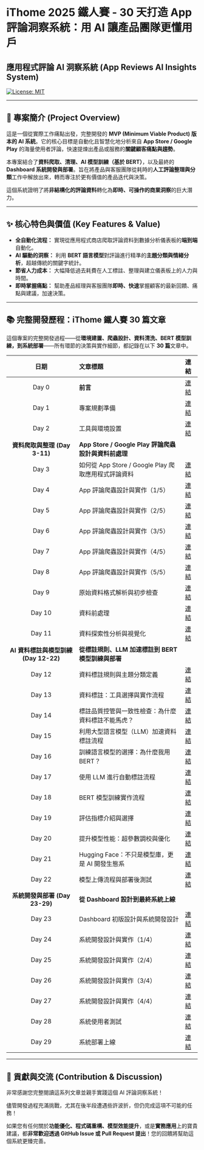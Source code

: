 # iThome 2025 鐵人賽 - 30 天打造 App 評論洞察系統：用 AI 讓產品團隊更懂用戶

## 應用程式評論 AI 洞察系統 (App Reviews AI Insights System)

[![License: MIT](https://img.shields.io/badge/License-MIT-yellow.svg)](https://opensource.org/licenses/MIT)

---

## 🚀 專案簡介 (Project Overview)

這是一個從實際工作痛點出發，完整開發的 **MVP (Minimum Viable Product) 版本的 AI 系統**。它的核心目標是自動化且智慧化地分析來自 **App Store / Google Play** 的海量使用者評論，快速提煉出產品或服務的**關鍵顧客痛點與趨勢**。

本專案結合了**資料爬取、清理、AI 模型訓練（基於 BERT）**，以及最終的 **Dashboard 系統開發與部署**。旨在將產品與客服團隊從耗時的**人工評論整理與分類**工作中解放出來，轉而專注於更有價值的產品迭代與決策。

這個系統證明了將**非結構化的評論資料**轉化為**即時、可操作的商業洞察**的巨大潛力。

---

## ✨ 核心特色與價值 (Key Features & Value)

* **全自動化流程：** 實現從應用程式商店爬取評論資料到數據分析儀表板的**端到端**自動化。
* **AI 驅動的洞察：** 利用 **BERT 語言模型**對評論進行精準的**主題分類與情緒分析**，超越傳統的關鍵字統計。
* **節省人力成本：** 大幅降低過去耗費在人工標註、整理與建立儀表板上的人力與時間。
* **即時掌握痛點：** 幫助產品經理與客服團隊**即時、快速**掌握顧客的最新回饋、痛點與建議，加速決策。

---

## 📚 完整開發歷程：iThome 鐵人賽 30 篇文章

這個專案的完整開發過程——從**環境建置、爬蟲設計、資料清洗、BERT 模型訓練，到系統部署**——所有環節的決策與實作細節，都記錄在以下 **30 篇**文章中。

| 日期 | 文章標題 | 連結 |
| :---: | :--- | :--- |
| Day 0 | **前言** | [連結](https://ithelp.ithome.com.tw/articles/10375301) |
| Day 1 | 專案規劃準備 | [連結](https://ithelp.ithome.com.tw/articles/10375338) |
| Day 2 | 工具與環境設置 | [連結](https://ithelp.ithome.com.tw/articles/10375342) |
| **資料爬取與整理 (Day 3-11)** | **App Store / Google Play 評論爬蟲設計與資料前處理** | |
| Day 3 | 如何從 App Store / Google Play 爬取應用程式評論資料 | [連結](https://ithelp.ithome.com.tw/articles/10375480) |
| Day 4 | App 評論爬蟲設計與實作（1/5） | [連結](https://ithelp.ithome.com.tw/articles/10375624) |
| Day 5 | App 評論爬蟲設計與實作（2/5） | [連結](https://ithelp.ithome.com.tw/articles/10375955) |
| Day 6 | App 評論爬蟲設計與實作（3/5） | [連結](https://ithelp.ithome.com.tw/articles/10376155) |
| Day 7 | App 評論爬蟲設計與實作（4/5） | [連結](https://ithelp.ithome.com.tw/articles/10376354) |
| Day 8 | App 評論爬蟲設計與實作（5/5） | [連結](https://ithelp.ithome.com.tw/articles/10376464) |
| Day 9 | 原始資料格式解析與初步檢查 | [連結](https://ithelp.ithome.com.tw/articles/10376571) |
| Day 10 | 資料前處理 | [連結](https://ithelp.ithome.com.tw/articles/10376765) |
| Day 11 | 資料探索性分析與視覺化 | [連結](https://ithelp.ithome.com.tw/articles/10376971) |
| **AI 資料標註與模型訓練 (Day 12-22)** | **從標註規則、LLM 加速標註到 BERT 模型訓練與部署** | |
| Day 12 | 資料標註規則與主題分類定義 | [連結](https://ithelp.ithome.com.tw/articles/10377153) |
| Day 13 | 資料標註：工具選擇與實作流程 | [連結](https://ithelp.ithome.com.tw/articles/10377388) |
| Day 14 | 標註品質控管與一致性檢查：為什麼資料標註不能馬虎？ | [連結](https://ithelp.ithome.com.tw/articles/10377556) |
| Day 15 | 利用大型語言模型（LLM）加速資料標註流程 | [連結](https://ithelp.ithome.com.tw/articles/10377746) |
| Day 16 | 訓練語言模型的選擇：為什麼我用 BERT？ | [連結](https://ithelp.ithome.com.tw/articles/10377841) |
| Day 17 | 使用 LLM 進行自動標註流程 | [連結](https://ithelp.ithome.com.tw/articles/10377983) |
| Day 18 | BERT 模型訓練實作流程 | [連結](https://ithelp.ithome.com.tw/articles/10378387) |
| Day 19 | 評估指標介紹與選擇 | [連結](https://ithelp.ithome.com.tw/articles/10378522) |
| Day 20 | 提升模型性能：超參數調校與優化 | [連結](https://ithelp.ithome.com.tw/articles/10378816) |
| Day 21 | Hugging Face：不只是模型庫，更是 AI 開發生態系 | [連結](https://ithelp.ithome.com.tw/articles/10379064) |
| Day 22 | 模型上傳流程與部署後測試 | [連結](https://ithelp.ithome.com.tw/articles/10379425) |
| **系統開發與部署 (Day 23-29)** | **從 Dashboard 設計到最終系統上線** | |
| Day 23 | Dashboard 初版設計與系統開發設計 | [連結](https://ithelp.ithome.com.tw/articles/10379433) |
| Day 24 | 系統開發設計與實作（1/4） | [連結](https://ithelp.ithome.com.tw/articles/10380394) |
| Day 25 | 系統開發設計與實作（2/4） | [連結](https://ithelp.ithome.com.tw/articles/10382701) |
| Day 26 | 系統開發設計與實作（3/4） | [連結](https://ithelp.ithome.com.tw/articles/10382703) |
| Day 27 | 系統開發設計與實作（4/4） | [連結](https://ithelp.ithome.com.tw/articles/10382708) |
| Day 28 | 系統使用者測試 | [連結](https://ithelp.ithome.com.tw/articles/10382711) |
| Day 29 | 系統部署上線 | [連結](https://ithelp.ithome.com.tw/articles/10382718) |

---

## 🤝 貢獻與交流 (Contribution & Discussion)

非常感謝您完整閱讀這系列文章並親手實踐這個 AI 評論洞察系統！

儘管開發過程充滿挑戰，尤其在後半段遭遇些許波折，但仍完成這項不可能的任務！

如果您有任何關於**功能優化、程式碼重構、模型效能提升**，或是**實務應用**上的寶貴建議，都**非常歡迎透過 GitHub Issue 或 Pull Request 提出**！您的回饋將幫助這個系統更臻完善。
